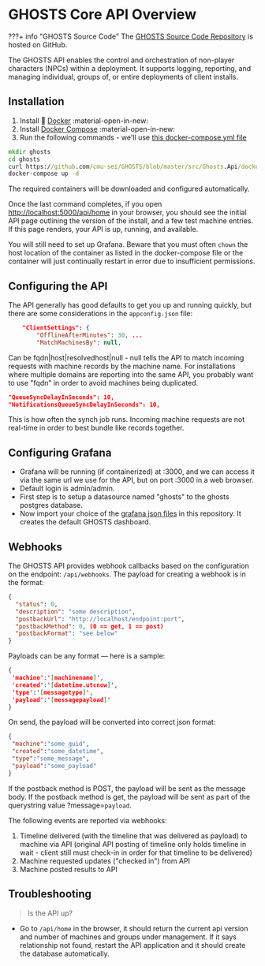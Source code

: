 # GHOSTS Core API Overview

???+ info "GHOSTS Source Code"
    The [GHOSTS Source Code Repository](https://github.com/cmu-sei/GHOSTS) is hosted on GitHub.
    
The GHOSTS API enables the control and orchestration of non-player characters (NPCs) within a deployment. It supports logging, reporting, and managing individual, groups of, or entire deployments of client installs.

## Installation

1. Install 🐳 [Docker](https://docs.docker.com/install/) :material-open-in-new:
2. Install [Docker Compose](https://docs.docker.com/compose/install/) :material-open-in-new:
3. Run the following commands - we'll use [this docker-compose.yml file](https://github.com/cmu-sei/GHOSTS/blob/master/src/Ghosts.Api/docker-compose.yml)

```cmd
mkdir ghosts
cd ghosts
curl https://github.com/cmu-sei/GHOSTS/blob/master/src/Ghosts.Api/docker-compose.yml -o docker-compose.yml
docker-compose up -d
```

The required containers will be downloaded and configured automatically.

Once the last command completes, if you open [http://localhost:5000/api/home](http://localhost:5000/api/home) in your browser, you should see the initial API page outlining the version of the install, and a few test machine entries. If this page renders, your API is up, running, and available.

You will still need to set up Grafana. Beware that you must often `chown` the host location of the container as listed in the docker-compose file or the container will just continually restart in error due to insufficient permissions.

## Configuring the API

The API generally has good defaults to get you up and running quickly, but there are some considerations in the `appconfig.json` file:

```json
    "ClientSettings": {
        "OfflineAfterMinutes": 30, ...
        "MatchMachinesBy": null,
```

Can be fqdn|host|resolvedhost|null - null tells the API to match incoming requests with machine records by the machine name. For installations where multiple domains are reporting into the same API, you probably want to use "fqdn" in order to avoid machines being duplicated.


```json
"QueueSyncDelayInSeconds": 10,
"NotificationsQueueSyncDelayInSeconds": 10,
```

This is how often the synch job runs. Incoming machine requests are not real-time in order to best bundle like records together.

## Configuring Grafana

- Grafana will be running (if containerized) at :3000, and we can access it via the same url we use for the API, but on port :3000 in a web browser.
- Default login is admin/admin.
- First step is to setup a datasource named "ghosts" to the ghosts postgres database.
- Now import your choice of the [grafana json files](https://github.com/cmu-sei/GHOSTS/tree/master/configuration/grafana) in this repository. It creates the default GHOSTS dashboard.

## Webhooks

The GHOSTS API provides webhook callbacks based on the configuration on the endpoint: `/api/webhooks`. The payload for creating a webhook is in the format:

```json
{
  "status": 0,
  "description": "some description",
  "postbackUrl": "http://localhost/endpoint:port",
  "postbackMethod": 0, (0 == get, 1 == post)
  "postbackFormat": "see below"
}
```

Payloads can be any format — here is a sample:

```json
{
 'machine':'[machinename]',
 'created':'[datetime.utcnow]',
 'type':'[messagetype]',
 'payload':'[messagepayload]'
}
```

On send, the payload will be converted into correct json format:

```json
{
 "machine":"some_guid",
 "created":"some_datetime",
 "type":"some_message",
 "payload":"some_payload"
}
```

If the postback method is POST, the payload will be sent as the message body. If the postback method is get, the payload will be sent as part of the querystring value ?message=`payload`.

The following events are reported via webhooks:

1. Timeline delivered (with the timeline that was delivered as payload) to machine via API (original API posting of timeline only holds timeline in wait - client still must check-in in order for that timeline to be delivered)
2. Machine requested updates ("checked in") from API
3. Machine posted results to API

## Troubleshooting

> Is the API up?

- Go to `/api/home` in the browser, it should return the current api version and number of machines and groups under management. If it says relationship not found, restart the API application and it should create the database automatically.
